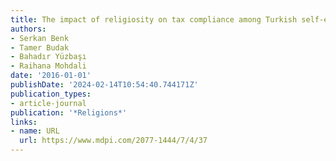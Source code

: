 ```yaml
---
title: The impact of religiosity on tax compliance among Turkish self-employed taxpayers
authors:
- Serkan Benk
- Tamer Budak
- Bahadır Yüzbaşı
- Raihana Mohdali
date: '2016-01-01'
publishDate: '2024-02-14T10:54:40.744171Z'
publication_types:
- article-journal
publication: '*Religions*'
links:
- name: URL
  url: https://www.mdpi.com/2077-1444/7/4/37
---
```

